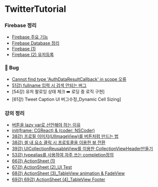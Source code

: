 # TwitterTutorial

### Firebase 정리
- [Firebase 주요 기능](https://jesskoh.notion.site/Firebase-5e8fcef80c4e4da095464bc869c19edf)
- [Firebase Database 정리](https://jesskoh.notion.site/Firebase-Database-1fccd12d344e4d91ada3f58f09ca3db6)
- [Firebase (1)](https://jesskoh.notion.site/Firebase-1-c20a64e55bf14f598f8c5a03588a5c06)
- [Firebase (2) 유저등록](https://jesskoh.notion.site/Firebase-2-97b4ef263d78478fa6ede2e69488bc23)

### 🐞 Bug

- [Cannot find type 'AuthDataResultCallback' in scope 오류](https://developer.apple.com/forums/thread/706016)
- [51강) fullname 입력 시 검색 안되는 버그](https://jesskoh.notion.site/51-fullname-373f57db9e564a4f909d1f7a36827deb)
- [54강) 유저 팔로잉 상태 체크 ➡️ 로딩 중 로직 구현]
- [61강) Tweet Caption UI 버그수정_Dynamic Cell Sizing]

### 강의 정리
- [버튼을 lazy var로 선언해야 하는 이유](https://jesskoh.notion.site/lazy-var-b001ea38b0ce43f0bfbf11b163a36d40)
- [init(frame: CGReact) & (coder: NSCoder)](https://www.notion.so/jesskoh/init-frame-CGRect-coder-NSCoder-fe1222d3a6db453998d5d30f63be7aef)
- [38강) 프로필 이미지(UIImageView)를 버튼처럼 만드는 법](https://jesskoh.notion.site/38-UIImageView-fe49acdfe9904eae9579b8e0793493ca)
- [38강) 셀 내 요소 클릭 시 프로토콜을 이용한 뷰 전환](https://jesskoh.notion.site/38-75995e7b542d4ca1816e07f56e857745)
- [39강) UICollectionReusableView를 이용한 CollectionViewHeader만들기](https://jesskoh.notion.site/39-UICollectionReusableView-CollectionViewHeader-96fb1c5dfb2e4f449685715c9a715e29)
- [53강) typealias를 사용하여 자주 쓰는 completion정의](https://jesskoh.notion.site/53-typealias-completion-6200bf388f61491eb8ebe14e9471c5a6)
- [66강) ActionSheet (1)](https://jesskoh.notion.site/66-ActionSheet-1-d472894d2cbe4005b47473f8d36594a6)
- [67강) ActionSheet (2)_UI Test](https://jesskoh.notion.site/66-ActionSheet-1-d472894d2cbe4005b47473f8d36594a6)
- [68강) ActionSheet (3)_TableView animation & FadeView](https://jesskoh.notion.site/68-ActionSheet-3-_TableView-animation-FadeView-6c2c9fb7e1014767954c7ab5bc34eb7b)
- [69강) 69강) ActionSheet (4)_TableView Footer](https://jesskoh.notion.site/69-ActionSheet-4-_TableView-Footer-b95b45f3b8b9484f996261f53da86650)
